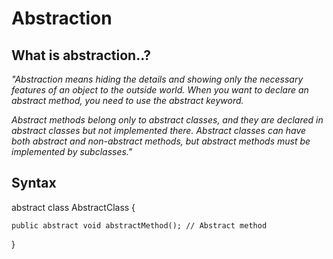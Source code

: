 # Abstraction
## What is abstraction..?
*"Abstraction means hiding the details and showing only the necessary features of an object to the outside world. When you want to declare an abstract method, you need to use the abstract keyword.* 

*Abstract methods belong only to abstract classes, and they are declared in abstract classes but not implemented there. Abstract classes can have both abstract and non-abstract methods, but abstract methods must be implemented by subclasses."*

## Syntax 
abstract class AbstractClass {

    public abstract void abstractMethod(); // Abstract method
    
}
